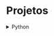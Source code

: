 # Projetos
<details>
<summary> Python </summary>
  
## Titanic
Este banco de dados faz parte de uma [competição no Kaggle](https://www.kaggle.com/competitions/titanic). Este banco de dados é referente ao acidente do Titanic, cada linha representa um passageiro e contém algumas informações sobre ele. O banco de dados contém 1309 linhas e 11 colunas:
- PassengerId: índice de cada observação;
- Survived: valor que indica se a pessoa sobreviveu ao acidente ou não (0 = não sobreviveu, 1 = sobreviveu);
- Pclass: valor que indica a qual classe o ticket pertence (1 = 1ª classe, 2 = 2ª classe, 3 = 3ª classe);
- Sex: valor que indica qual o gênero da pessoa (male = masculino, female = feminino);
- Age: valor que indica a idade da pessoa;
- SibSp: número de filhos e cônjuges à bordo;
- Parch: número de pais e filhos à bordo;
- Ticket: número do ticket;
- Fare: quantia da tarifa paga pela pessoa;
- Cabin: número da cabine;
- Embarked: local de embarque (C = Cherbourg, Q = Queenstown, S = Southampton);
- Name: nome da pessoa.

O objetivo é criar um modelo preditivo para prever se uma pessoa vai ou não morrer baseado nas variáveis fornecidas.

<details>
<summary> Machine Learning </summary>
  
```
import pandas as pd
import seaborn as sns
import numpy as np
import matplotlib.pyplot as plt
import scipy as sp
import sklearn as skl
import statsmodels.formula.api as smf
from statsmodels.tools import add_constant
from sklearn.experimental import enable_iterative_imputer
from sklearn.impute import IterativeImputer
from sklearn.ensemble import RandomForestClassifier
from sklearn.metrics import accuracy_score, confusion_matrix, precision_score, recall_score, ConfusionMatrixDisplay, roc_curve, roc_auc_score, root_mean_squared_error, precision_recall_curve
from sklearn.model_selection import RandomizedSearchCV, train_test_split, cross_val_score, StratifiedKFold, cross_val_predict
from scipy.stats import randint
```
<!-- SAIDA-EXECUCAO -->
<!-- SAIDA-EXECUCAO -->
```bash

```
<!-- FIM-SAIDA-EXECUCAO -->
<!-- FIM-SAIDA-EXECUCAO -->
</details>
</details>
